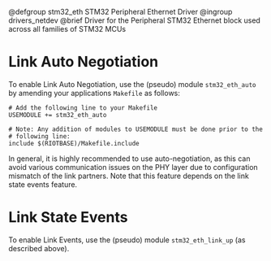 @defgroup       stm32_eth STM32 Peripheral Ethernet Driver
@ingroup        drivers_netdev
@brief          Driver for the Peripheral STM32 Ethernet block used across
                all families of STM32 MCUs

Link Auto Negotiation
=====================

To enable Link Auto Negotiation, use the (pseudo) module `stm32_eth_auto`
by amending your applications `Makefile` as follows:

~~~~~~~~~~~~~~~~~~~~~~~~~~~~~~~~~~~~~~~~~~~~~~~~~~~~~~~~~~~~~~~~~~~~~~~~~~~~~
# Add the following line to your Makefile
USEMODULE += stm32_eth_auto

# Note: Any addition of modules to USEMODULE must be done prior to the
# following line:
include $(RIOTBASE)/Makefile.include
~~~~~~~~~~~~~~~~~~~~~~~~~~~~~~~~~~~~~~~~~~~~~~~~~~~~~~~~~~~~~~~~~~~~~~~~~~~~~

In general, it is highly recommended to use auto-negotiation, as this can
avoid various communication issues on the PHY layer due to configuration
mismatch of the link partners. Note that this feature depends on the link
state events feature.

Link State Events
=================

To enable Link Events, use the (pseudo) module `stm32_eth_link_up` (as
described above).
